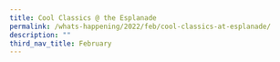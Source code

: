 ```yaml
---
title: Cool Classics @ the Esplanade
permalink: /whats-happening/2022/feb/cool-classics-at-esplanade/
description: ""
third_nav_title: February
---
```

